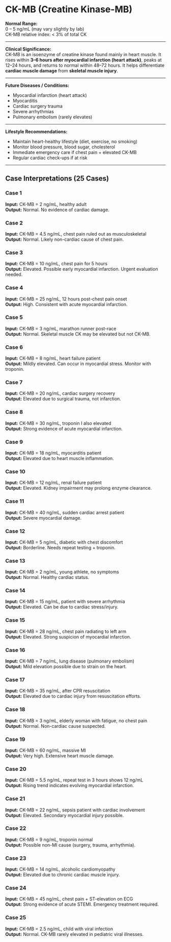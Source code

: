 # CK-MB (Creatine Kinase-MB)

**Normal Range:**  
0 – 5 ng/mL (may vary slightly by lab)  
CK-MB relative index: < 3% of total CK  

---

**Clinical Significance:**  
CK-MB is an isoenzyme of creatine kinase found mainly in heart muscle. It rises within **3–6 hours after myocardial infarction (heart attack)**, peaks at 12–24 hours, and returns to normal within 48–72 hours. It helps differentiate **cardiac muscle damage** from **skeletal muscle injury**.

---

**Future Diseases / Conditions:**  
- Myocardial infarction (heart attack)  
- Myocarditis  
- Cardiac surgery trauma  
- Severe arrhythmias  
- Pulmonary embolism (rarely elevates)  

---

**Lifestyle Recommendations:**  
- Maintain heart-healthy lifestyle (diet, exercise, no smoking)  
- Monitor blood pressure, blood sugar, cholesterol  
- Immediate emergency care if chest pain + elevated CK-MB  
- Regular cardiac check-ups if at risk  

---

## Case Interpretations (25 Cases)

### Case 1  
**Input:** CK-MB = 2 ng/mL, healthy adult  
**Output:** Normal. No evidence of cardiac damage.  

### Case 2  
**Input:** CK-MB = 4.5 ng/mL, chest pain ruled out as musculoskeletal  
**Output:** Normal. Likely non-cardiac cause of chest pain.  

### Case 3  
**Input:** CK-MB = 10 ng/mL, chest pain for 5 hours  
**Output:** Elevated. Possible early myocardial infarction. Urgent evaluation needed.  

### Case 4  
**Input:** CK-MB = 25 ng/mL, 12 hours post-chest pain onset  
**Output:** High. Consistent with acute myocardial infarction.  

### Case 5  
**Input:** CK-MB = 3 ng/mL, marathon runner post-race  
**Output:** Normal. Skeletal muscle CK may be elevated but not CK-MB.  

### Case 6  
**Input:** CK-MB = 8 ng/mL, heart failure patient  
**Output:** Mildly elevated. Can occur in myocardial stress. Monitor with troponin.  

### Case 7  
**Input:** CK-MB = 20 ng/mL, cardiac surgery recovery  
**Output:** Elevated due to surgical trauma, not infarction.  

### Case 8  
**Input:** CK-MB = 30 ng/mL, troponin I also elevated  
**Output:** Strong evidence of acute myocardial infarction.  

### Case 9  
**Input:** CK-MB = 18 ng/mL, myocarditis patient  
**Output:** Elevated due to heart muscle inflammation.  

### Case 10  
**Input:** CK-MB = 12 ng/mL, renal failure patient  
**Output:** Elevated. Kidney impairment may prolong enzyme clearance.  

### Case 11  
**Input:** CK-MB = 40 ng/mL, sudden cardiac arrest patient  
**Output:** Severe myocardial damage.  

### Case 12  
**Input:** CK-MB = 5 ng/mL, diabetic with chest discomfort  
**Output:** Borderline. Needs repeat testing + troponin.  

### Case 13  
**Input:** CK-MB = 2 ng/mL, young athlete, no symptoms  
**Output:** Normal. Healthy cardiac status.  

### Case 14  
**Input:** CK-MB = 15 ng/mL, patient with severe arrhythmia  
**Output:** Elevated. Can be due to cardiac stress/injury.  

### Case 15  
**Input:** CK-MB = 28 ng/mL, chest pain radiating to left arm  
**Output:** Elevated. Strong suspicion of myocardial infarction.  

### Case 16  
**Input:** CK-MB = 7 ng/mL, lung disease (pulmonary embolism)  
**Output:** Mild elevation possible due to strain on the heart.  

### Case 17  
**Input:** CK-MB = 35 ng/mL, after CPR resuscitation  
**Output:** Elevated due to cardiac injury from resuscitation efforts.  

### Case 18  
**Input:** CK-MB = 3 ng/mL, elderly woman with fatigue, no chest pain  
**Output:** Normal. Non-cardiac cause suspected.  

### Case 19  
**Input:** CK-MB = 60 ng/mL, massive MI  
**Output:** Very high. Extensive heart muscle damage.  

### Case 20  
**Input:** CK-MB = 5.5 ng/mL, repeat test in 3 hours shows 12 ng/mL  
**Output:** Rising trend indicates evolving myocardial infarction.  

### Case 21  
**Input:** CK-MB = 22 ng/mL, sepsis patient with cardiac involvement  
**Output:** Elevated. Secondary myocardial injury possible.  

### Case 22  
**Input:** CK-MB = 9 ng/mL, troponin normal  
**Output:** Possible non-MI cause (surgery, trauma, arrhythmia).  

### Case 23  
**Input:** CK-MB = 14 ng/mL, alcoholic cardiomyopathy  
**Output:** Elevated due to chronic cardiac muscle injury.  

### Case 24  
**Input:** CK-MB = 45 ng/mL, chest pain + ST-elevation on ECG  
**Output:** Strong evidence of acute STEMI. Emergency treatment required.  

### Case 25  
**Input:** CK-MB = 2.5 ng/mL, child with viral infection  
**Output:** Normal. CK-MB rarely elevated in pediatric viral illnesses.  

